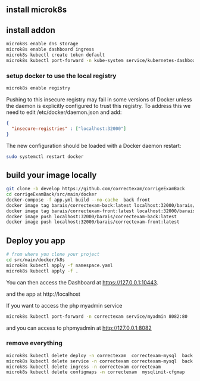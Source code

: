 ## install microk8s

## install addon

```bash
microk8s enable dns storage
microk8s enable dashboard ingress
microk8s kubectl create token default
microk8s kubectl port-forward -n kube-system service/kubernetes-dashboard 10443:443
```



### setup docker to use the local registry

```bash
microk8s enable registry
```

Pushing to this insecure registry may fail in some versions of Docker unless the daemon is explicitly configured to trust this registry. To address this we need to edit /etc/docker/daemon.json and add:

```json
{
  "insecure-registries" : ["localhost:32000"]
}
```

The new configuration should be loaded with a Docker daemon restart:

```bash
sudo systemctl restart docker
```

## build your image locally

```bash
git clone -b develop https://github.com/correctexam/corrigeExamBack
cd corrigeExamBack/src/main/docker
docker-compose -f app.yml build --no-cache  back front
docker image tag barais/correctexam-back:latest localhost:32000/barais/correctexam-back:latest
docker image tag barais/correctexam-front:latest localhost:32000/barais/correctexam-front:latest
docker image push localhost:32000/barais/correctexam-back:latest
docker image push localhost:32000/barais/correctexam-front:latest
```


## Deploy you app 

```bash
# from where you clone your project
cd src/main/docker/k8s
microk8s kubectl apply -f namespace.yaml
microk8s kubectl apply -f .
```

You can then access the Dashboard at https://127.0.0.1:10443.

and the app at http://localhost


If you want to access the php myadmin service

```bash
microk8s kubectl port-forward -n correctexam service/myadmin 8082:80
```
and you can access to phpmyadmin at http://127.0.0.1:8082


### remove everything

```bash
microk8s kubectl delete deploy -n correctexam  correctexam-mysql  back front maildev myadmin
microk8s kubectl delete service -n correctexam correctexam-mysql  back front maildev myadmin
microk8s kubectl delete ingress -n correctexam correctexam
microk8s kubectl delete configmaps -n correctexam  mysqlinit-cfgmap
```
